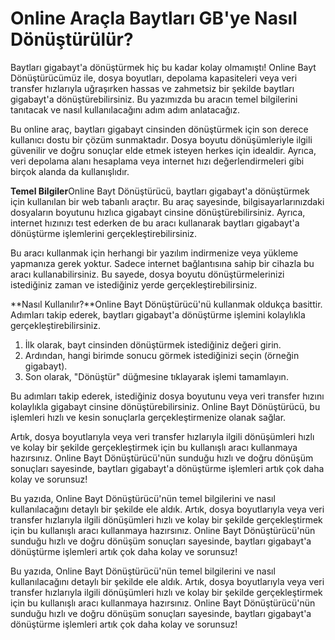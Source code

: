 Online Araçla Baytları GB'ye Nasıl Dönüştürülür?
================================================

Baytları gigabayt'a dönüştürmek hiç bu kadar kolay olmamıştı! Online Bayt Dönüştürücümüz ile, dosya boyutları, depolama kapasiteleri veya veri transfer hızlarıyla uğraşırken hassas ve zahmetsiz bir şekilde baytları gigabayt'a dönüştürebilirsiniz. Bu yazımızda bu aracın temel bilgilerini tanıtacak ve nasıl kullanılacağını adım adım anlatacağız.

Bu online araç, baytları gigabayt cinsinden dönüştürmek için son derece kullanıcı dostu bir çözüm sunmaktadır. Dosya boyutu dönüşümleriyle ilgili güvenilir ve doğru sonuçlar elde etmek isteyen herkes için idealdir. Ayrıca, veri depolama alanı hesaplama veya internet hızı değerlendirmeleri gibi birçok alanda da kullanışlıdır.

**Temel Bilgiler**Online Bayt Dönüştürücü, baytları gigabayt'a dönüştürmek için kullanılan bir web tabanlı araçtır. Bu araç sayesinde, bilgisayarlarınızdaki dosyaların boyutunu hızlıca gigabayt cinsine dönüştürebilirsiniz. Ayrıca, internet hızınızı test ederken de bu aracı kullanarak baytları gigabayt'a dönüştürme işlemlerini gerçekleştirebilirsiniz.

Bu aracı kullanmak için herhangi bir yazılım indirmenize veya yükleme yapmanıza gerek yoktur. Sadece internet bağlantısına sahip bir cihazla bu aracı kullanabilirsiniz. Bu sayede, dosya boyutu dönüştürmelerinizi istediğiniz zaman ve istediğiniz yerde gerçekleştirebilirsiniz.

**Nasıl Kullanılır?**Online Bayt Dönüştürücü'nü kullanmak oldukça basittir. Adımları takip ederek, baytları gigabayt'a dönüştürme işlemini kolaylıkla gerçekleştirebilirsiniz.

1. İlk olarak, bayt cinsinden dönüştürmek istediğiniz değeri girin.
2. Ardından, hangi birimde sonucu görmek istediğinizi seçin (örneğin gigabayt).
3. Son olarak, "Dönüştür" düğmesine tıklayarak işlemi tamamlayın.

Bu adımları takip ederek, istediğiniz dosya boyutunu veya veri transfer hızını kolaylıkla gigabayt cinsine dönüştürebilirsiniz. Online Bayt Dönüştürücü, bu işlemleri hızlı ve kesin sonuçlarla gerçekleştirmenize olanak sağlar.

Artık, dosya boyutlarıyla veya veri transfer hızlarıyla ilgili dönüşümleri hızlı ve kolay bir şekilde gerçekleştirmek için bu kullanışlı aracı kullanmaya hazırsınız. Online Bayt Dönüştürücü'nün sunduğu hızlı ve doğru dönüşüm sonuçları sayesinde, baytları gigabayt'a dönüştürme işlemleri artık çok daha kolay ve sorunsuz!

Bu yazıda, Online Bayt Dönüştürücü'nün temel bilgilerini ve nasıl kullanılacağını detaylı bir şekilde ele aldık. Artık, dosya boyutlarıyla veya veri transfer hızlarıyla ilgili dönüşümleri hızlı ve kolay bir şekilde gerçekleştirmek için bu kullanışlı aracı kullanmaya hazırsınız. Online Bayt Dönüştürücü'nün sunduğu hızlı ve doğru dönüşüm sonuçları sayesinde, baytları gigabayt'a dönüştürme işlemleri artık çok daha kolay ve sorunsuz!

Bu yazıda, Online Bayt Dönüştürücü'nün temel bilgilerini ve nasıl kullanılacağını detaylı bir şekilde ele aldık. Artık, dosya boyutlarıyla veya veri transfer hızlarıyla ilgili dönüşümleri hızlı ve kolay bir şekilde gerçekleştirmek için bu kullanışlı aracı kullanmaya hazırsınız. Online Bayt Dönüştürücü'nün sunduğu hızlı ve doğru dönüşüm sonuçları sayesinde, baytları gigabayt'a dönüştürme işlemleri artık çok daha kolay ve sorunsuz!